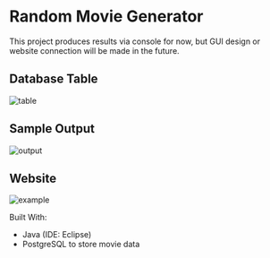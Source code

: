 # Random Movie Generator
This project produces results via console for now, but GUI design or website connection will be made in the future.

<h2>Database Table</h2>

![table](https://user-images.githubusercontent.com/59113696/154712101-61b43c62-8d13-4369-b436-57b8f7d13d1c.jpg)

<h2>Sample Output</h2>

![output](https://user-images.githubusercontent.com/59113696/154712135-1d268525-4b88-499f-b8bc-854150ae1f02.jpg)

<h2>Website</h2>

![example](https://user-images.githubusercontent.com/59113696/154712212-3a7b4f9f-686e-43a7-a6da-70f7ef9861ea.jpg)


Built With:

- Java (IDE: Eclipse)
- PostgreSQL to store movie data

